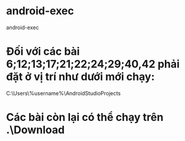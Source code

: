 # android-exec
 android-exec

# Đối với các bài 6;12;13;17;21;22;24;29;40,42 phải đặt ở vị trí như dưới mới chạy:

C:\Users\\%username%\AndroidStudioProjects

# Các bài còn lại có thể chạy trên .\Download 

